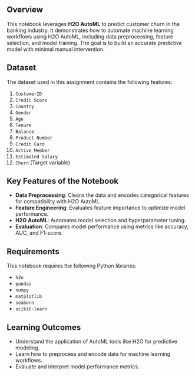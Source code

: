 ## Overview

This notebook leverages **H2O AutoML** to predict customer churn in the banking industry. It demonstrates how to automate machine learning workflows using H2O AutoML, including data preprocessing, feature selection, and model training. The goal is to build an accurate predictive model with minimal manual intervention.

## Dataset

The dataset used in this assignment contains the following features:

1. `CustomerID`
2. `Credit Score`
3. `Country`
4. `Gender`
5. `Age`
6. `Tenure`
7. `Balance`
8. `Product Number`
9. `Credit Card`
10. `Active Member`
11. `Estimated Salary`
12. `Churn` (Target variable)

## Key Features of the Notebook

- **Data Preprocessing**: Cleans the data and encodes categorical features for compatibility with H2O AutoML.
- **Feature Engineering**: Evaluates feature importance to optimize model performance.
- **H2O AutoML**: Automates model selection and hyperparameter tuning.
- **Evaluation**: Compares model performance using metrics like accuracy, AUC, and F1-score.

## Requirements

This notebook requires the following Python libraries:

- `h2o`
- `pandas`
- `numpy`
- `matplotlib`
- `seaborn`
- `scikit-learn`

## Learning Outcomes

- Understand the application of AutoML tools like H2O for predictive modeling.
- Learn how to preprocess and encode data for machine learning workflows.
- Evaluate and interpret model performance metrics.

